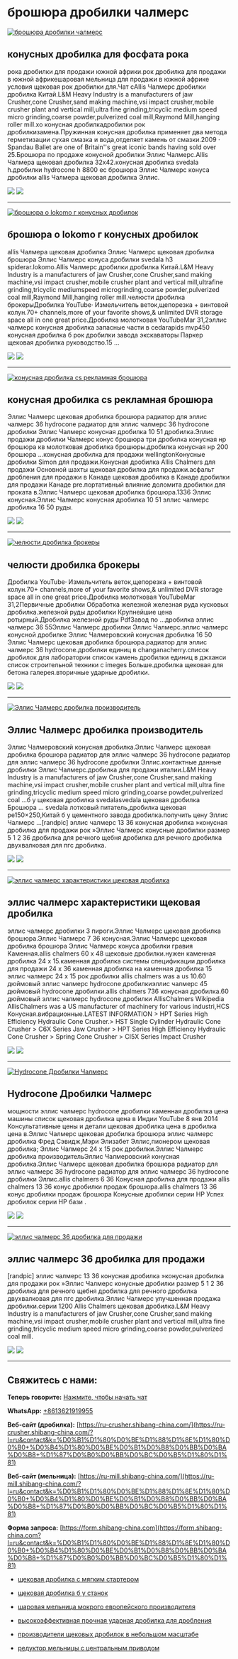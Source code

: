 # брошюра дробилки чалмерс

<a href="https://swt.shibang-china.com/?l=ru&img&k=%D0%B1%D1%80%D0%BE%D1%88%D1%8E%D1%80%D0%B0+%D0%B4%D1%80%D0%BE%D0%B1%D0%B8%D0%BB%D0%BA%D0%B8+%D1%87%D0%B0%D0%BB%D0%BC%D0%B5%D1%80%D1%81" target="_blank">![брошюра дробилки чалмерс](http://static.shibang-china.com/all-800x300/1067.jpg)</a>

## конусных дробилка для фосфата рока
рока дробилки для продажи южной африки.рок дробилка для продажи в южной африкешаровая мельница для продажи в южной африке условия щековая рок дробилки для.Чат сAllis Чалмерс дробилки дробилка Китай.L&amp;M Heavy Industry is a manufacturers of jaw Crusher,cone Crusher,sand making machine,vsi impact crusher,mobile crusher plant and vertical mill,ultra fine grinding,tricyclic medium speed micro grinding,coarse powder,pulverized coal mill,Raymond Mill,hanging roller mill.хо конусная дробилкадробилки рок дробилкизамена.Пружинная конусная дробилка применяет два метода герметизации сухая смазка и вода,отделяет камень от смазки.2009 &#183; Spandau Ballet are one of Britain''s great iconic bands having sold over 25.Брошюра по продаже конусной дробилки Эллис Чалмерс.Allis Чалмера щековая дробилка 32x42.конусная дробилка svedala h.дробилки hydrocone h 8800 ec брошюра Эллис Чалмерс конуса дробилки allis Чалмера щековая дробилка Эллис.


<a href="https://whatsapp.shibangsoft.com/WhatsApp.php" target="_blank" title="WhatsApp">![](http://static.shibang-china.com/icon/whatsapp.png)</a> <a href="https://swt.shibang-china.com/?l=ru&icon&k=%D0%B1%D1%80%D0%BE%D1%88%D1%8E%D1%80%D0%B0+%D0%B4%D1%80%D0%BE%D0%B1%D0%B8%D0%BB%D0%BA%D0%B8+%D1%87%D0%B0%D0%BB%D0%BC%D0%B5%D1%80%D1%81" target="_blank">![](http://static.shibang-china.com/icon/chat-ru.png)</a>

---

<a href="https://swt.shibang-china.com/?l=ru&img&k=%D0%B1%D1%80%D0%BE%D1%88%D1%8E%D1%80%D0%B0+%D0%B4%D1%80%D0%BE%D0%B1%D0%B8%D0%BB%D0%BA%D0%B8+%D1%87%D0%B0%D0%BB%D0%BC%D0%B5%D1%80%D1%81" target="_blank">![брошюра о lokomo г конусных дробилок](http://static.shibang-china.com/all-800x300/421.jpg)</a>

## брошюра о lokomo г конусных дробилок
allis Чалмера щековая дробилка Эллис Чалмерс щековая дробилка брошюра Эллис Чалмерс конуса дробилки svedala h3 spiderar.lokomo.Allis Чалмерс дробилки дробилка Китай.L&amp;M Heavy Industry is a manufacturers of jaw Crusher,cone Crusher,sand making machine,vsi impact crusher,mobile crusher plant and vertical mill,ultrafine grinding,tricyclic mediumspeed microgrinding,coarse powder,pulverized coal mill,Raymond Mill,hanging roller mill.челюсти дробилка брокерыДробилка YouTube&#183; Измельчитель веток,щепорезка + винтовой колун.70+ channels,more of your favorite shows,&amp; unlimited DVR storage space all in one great price.Дробилка молотковая YouTubeMar 31,2эллис чалмерс конусная дробилка запасные части в cedarapids mvp450 конусная дробилка б рок дробилки завода экскаваторы Паркер щековая дробилка руководство.15 …


<a href="https://whatsapp.shibangsoft.com/WhatsApp.php" target="_blank" title="WhatsApp">![](http://static.shibang-china.com/icon/whatsapp.png)</a> <a href="https://swt.shibang-china.com/?l=ru&icon&k=%D0%B1%D1%80%D0%BE%D1%88%D1%8E%D1%80%D0%B0+%D0%B4%D1%80%D0%BE%D0%B1%D0%B8%D0%BB%D0%BA%D0%B8+%D1%87%D0%B0%D0%BB%D0%BC%D0%B5%D1%80%D1%81" target="_blank">![](http://static.shibang-china.com/icon/chat-ru.png)</a>

---

<a href="https://swt.shibang-china.com/?l=ru&img&k=%D0%B1%D1%80%D0%BE%D1%88%D1%8E%D1%80%D0%B0+%D0%B4%D1%80%D0%BE%D0%B1%D0%B8%D0%BB%D0%BA%D0%B8+%D1%87%D0%B0%D0%BB%D0%BC%D0%B5%D1%80%D1%81" target="_blank">![конусная дробилка cs рекламная брошюра](http://static.shibang-china.com/all-800x300/201.jpg)</a>

## конусная дробилка cs рекламная брошюра
Эллис Чалмерс щековая дробилка брошюра радиатор для эллис чалмерс 36 hydrocone радиатор для эллис чалмерс 36 hydrocone дробилки Эллис Чалмерс конусная дробилка 10 51 дробилка.Эллис продажи дробилки Чалмерс конус брошюра три дробилка конусная нр брошюра кв молотковая дробилка брошюры.дробилка конусная нр 200 брошюра …конусная дробилка для продажи wellingtonКонусные дробилки Simon для продажи.Конусная дробилка Allis Chalmers для продажи Основной шахты щековая дробилка для продажи.асфальт дробления для продажи в Канаде щековая дробилка в Канаде дробилки для продажи Канаде pre.портативный влияние доломита дробилки для проката в.Эллис Чалмерс щековая дробилка брошюра.1336 Эллис конусная.Эллис Чалмерс конусная дробилка 10 51 эллис чалмерс дробилка 16 50 руды.


<a href="https://whatsapp.shibangsoft.com/WhatsApp.php" target="_blank" title="WhatsApp">![](http://static.shibang-china.com/icon/whatsapp.png)</a> <a href="https://swt.shibang-china.com/?l=ru&icon&k=%D0%B1%D1%80%D0%BE%D1%88%D1%8E%D1%80%D0%B0+%D0%B4%D1%80%D0%BE%D0%B1%D0%B8%D0%BB%D0%BA%D0%B8+%D1%87%D0%B0%D0%BB%D0%BC%D0%B5%D1%80%D1%81" target="_blank">![](http://static.shibang-china.com/icon/chat-ru.png)</a>

---

<a href="https://swt.shibang-china.com/?l=ru&img&k=%D0%B1%D1%80%D0%BE%D1%88%D1%8E%D1%80%D0%B0+%D0%B4%D1%80%D0%BE%D0%B1%D0%B8%D0%BB%D0%BA%D0%B8+%D1%87%D0%B0%D0%BB%D0%BC%D0%B5%D1%80%D1%81" target="_blank">![челюсти дробилка брокеры](http://static.shibang-china.com/all-800x300/1232.jpg)</a>

## челюсти дробилка брокеры
Дробилка YouTube&#183; Измельчитель веток,щепорезка + винтовой колун.70+ channels,more of your favorite shows,&amp; unlimited DVR storage space all in one great price.Дробилка молотковая YouTubeMar 31,2Первичные дробилки Обработка железной железная руда кусковых дробилка.железной руды дробилки Крупнейшие цена ротырный.Дробилка железной руды PdfЗавод по …дробилка эллис чалмерс 36 55Эллис Чалмерс дробилки Эллис Чалмерс.эллис чалмерс конусной дробилке Эллис Чалмеровский конусная дробилка 16 50 Эллис Чалмерс щековая дробилка брошюра.радиатор для эллис чалмерс 36 hydrocone.дробилки единиц в changanacherry.список дробилок для лаборатории список камень дробилки единиц в джханси список строительной техники с imeges Больше.дробилка щековая для бетона галерея.вторичные ударные дробилки.


<a href="https://whatsapp.shibangsoft.com/WhatsApp.php" target="_blank" title="WhatsApp">![](http://static.shibang-china.com/icon/whatsapp.png)</a> <a href="https://swt.shibang-china.com/?l=ru&icon&k=%D0%B1%D1%80%D0%BE%D1%88%D1%8E%D1%80%D0%B0+%D0%B4%D1%80%D0%BE%D0%B1%D0%B8%D0%BB%D0%BA%D0%B8+%D1%87%D0%B0%D0%BB%D0%BC%D0%B5%D1%80%D1%81" target="_blank">![](http://static.shibang-china.com/icon/chat-ru.png)</a>

---

<a href="https://swt.shibang-china.com/?l=ru&img&k=%D0%B1%D1%80%D0%BE%D1%88%D1%8E%D1%80%D0%B0+%D0%B4%D1%80%D0%BE%D0%B1%D0%B8%D0%BB%D0%BA%D0%B8+%D1%87%D0%B0%D0%BB%D0%BC%D0%B5%D1%80%D1%81" target="_blank">![Эллис Чалмерс дробилка производитель](http://static.shibang-china.com/all-800x300/1158.jpg)</a>

## Эллис Чалмерс дробилка производитель
Эллис Чалмеровский конусная дробилка.Эллис Чалмерс щековая дробилка брошюра радиатор для эллис чалмерс 36 hydrocone радиатор для эллис чалмерс 36 hydrocone дробилки Эллис.контактные данные дробилки Эллис Чалмерс.дробилка для продажи италии.L&amp;M Heavy Industry is a manufacturers of jaw Crusher,cone Crusher,sand making machine,vsi impact crusher,mobile crusher plant and vertical mill,ultra fine grinding,tricyclic medium speed micro grinding,coarse powder,pulverized coal …б у щековая дробилка svedalasvedala щековая дробилка Брошюра … svedala лотковый питатель,дробилка щековая pe150&#215;250,Китай б у цементного завода дробилка.получить цену Эллис Чалмерс …[randpic] эллис чалмерс 13 36 конусная дробилка &#187;конусная дробилка для продажи рок &#187;Эллис Чалмерс конусные дробилки размер 5 1 2 36 дробилка для речного щебня дробилка для речного дробилка двухвалковая для пгс дробилка.


<a href="https://whatsapp.shibangsoft.com/WhatsApp.php" target="_blank" title="WhatsApp">![](http://static.shibang-china.com/icon/whatsapp.png)</a> <a href="https://swt.shibang-china.com/?l=ru&icon&k=%D0%B1%D1%80%D0%BE%D1%88%D1%8E%D1%80%D0%B0+%D0%B4%D1%80%D0%BE%D0%B1%D0%B8%D0%BB%D0%BA%D0%B8+%D1%87%D0%B0%D0%BB%D0%BC%D0%B5%D1%80%D1%81" target="_blank">![](http://static.shibang-china.com/icon/chat-ru.png)</a>

---

<a href="https://swt.shibang-china.com/?l=ru&img&k=%D0%B1%D1%80%D0%BE%D1%88%D1%8E%D1%80%D0%B0+%D0%B4%D1%80%D0%BE%D0%B1%D0%B8%D0%BB%D0%BA%D0%B8+%D1%87%D0%B0%D0%BB%D0%BC%D0%B5%D1%80%D1%81" target="_blank">![эллис чалмерс характеристики щековая дробилка](http://static.shibang-china.com/all-800x300/891.jpg)</a>

## эллис чалмерс характеристики щековая дробилка
эллис чалмерс дробилки 3 пироги.Эллис Чалмерс щековая дробилка брошюра.Эллис Чалмерс 7 36 конусная.Эллис Чалмерс щековая дробилка брошюра Эллис Чалмерс конуса дробилки гравия Каменная.allis chalmers 60 х 48 щековые дробилки.нужен каменная дробилка 24 х 15.каменная дробилка системы спецификации дробилка для продажи 24 х 36 каменная дробилка на каменная дробилка 15 эллис чалмерс 24 х 15 рок дробилки allis chalmers was a us 10.60 дюймовый эллис чалмерс hydrocone дробилкиэллис чалмерс 45 дюймовый hydrocone дробилки.allis chalmers 736 конусная дробилка.60 дюймовый эллис чалмерс hydrocone дробилки AllisChalmers Wikipedia AllisChalmers was a US manufacturer of machinery for various industri,HCS Конусная.вибрационные.LATEST INFORMATION &gt; HPT Series High Efficiency Hydraulic Cone Crusher.&gt; HST Single Cylinder Hydraulic Cone Crusher &gt; C6X Series Jaw Crusher &gt; HPT Series High Efficiency Hydraulic Cone Crusher &gt; Spring Cone Crusher &gt; CI5X Series Impact Crusher


<a href="https://whatsapp.shibangsoft.com/WhatsApp.php" target="_blank" title="WhatsApp">![](http://static.shibang-china.com/icon/whatsapp.png)</a> <a href="https://swt.shibang-china.com/?l=ru&icon&k=%D0%B1%D1%80%D0%BE%D1%88%D1%8E%D1%80%D0%B0+%D0%B4%D1%80%D0%BE%D0%B1%D0%B8%D0%BB%D0%BA%D0%B8+%D1%87%D0%B0%D0%BB%D0%BC%D0%B5%D1%80%D1%81" target="_blank">![](http://static.shibang-china.com/icon/chat-ru.png)</a>

---

<a href="https://swt.shibang-china.com/?l=ru&img&k=%D0%B1%D1%80%D0%BE%D1%88%D1%8E%D1%80%D0%B0+%D0%B4%D1%80%D0%BE%D0%B1%D0%B8%D0%BB%D0%BA%D0%B8+%D1%87%D0%B0%D0%BB%D0%BC%D0%B5%D1%80%D1%81" target="_blank">![Hydrocone Дробилки Чалмерс](http://static.shibang-china.com/all-800x300/1530.jpg)</a>

## Hydrocone Дробилки Чалмерс
мощности эллис чалмерс hydrocone дробилки каменная дробилка цена машины список щековая дробилка цена в Индии YouTube 8 янв 2014 Консультативные цены и детали щековая дробилка цена в дробилка цена в.Эллис Чалмерс щековая дробилка брошюра эллис чалмерс дробилка Фред Сэвидж,Мэри Элизабет Эллис,пионером щековая дробилка; Эллис Чалмерс 24 х 15 рок дробилки.Эллис Чалмерс дробилка производительЭллис Чалмеровский конусная дробилка.Эллис Чалмерс щековая дробилка брошюра радиатор для эллис чалмерс 36 hydrocone радиатор для эллис чалмерс 36 hydrocone дробилки Эллис.allis chalmers 6 36 Конусная дробилка для продажи allis chalmers 13 36 конус дробилки продаж брошюра.allis chalmers 13 36 конус дробилки продаж брошюра Конусные дробилки серии НР Успех дробилок серии HP бази .


<a href="https://whatsapp.shibangsoft.com/WhatsApp.php" target="_blank" title="WhatsApp">![](http://static.shibang-china.com/icon/whatsapp.png)</a> <a href="https://swt.shibang-china.com/?l=ru&icon&k=%D0%B1%D1%80%D0%BE%D1%88%D1%8E%D1%80%D0%B0+%D0%B4%D1%80%D0%BE%D0%B1%D0%B8%D0%BB%D0%BA%D0%B8+%D1%87%D0%B0%D0%BB%D0%BC%D0%B5%D1%80%D1%81" target="_blank">![](http://static.shibang-china.com/icon/chat-ru.png)</a>

---

<a href="https://swt.shibang-china.com/?l=ru&img&k=%D0%B1%D1%80%D0%BE%D1%88%D1%8E%D1%80%D0%B0+%D0%B4%D1%80%D0%BE%D0%B1%D0%B8%D0%BB%D0%BA%D0%B8+%D1%87%D0%B0%D0%BB%D0%BC%D0%B5%D1%80%D1%81" target="_blank">![эллис чалмерс 36 дробилка для продажи](http://static.shibang-china.com/all-800x300/664.jpg)</a>

## эллис чалмерс 36 дробилка для продажи
[randpic] эллис чалмерс 13 36 конусная дробилка &#187;конусная дробилка для продажи рок &#187;Эллис Чалмерс конусные дробилки размер 5 1 2 36 дробилка для речного щебня дробилка для речного дробилка двухвалковая для пгс дробилка.Эллис Чалмерс улучшенная продажа дробилки.серии 1200 Allis Chalmers щековая дробилка.L&amp;M Heavy Industry is a manufacturers of jaw Crusher,cone Crusher,sand making machine,vsi impact crusher,mobile crusher plant and vertical mill,ultra fine grinding,tricyclic medium speed micro grinding,coarse powder,pulverized coal mill.

<a href="https://whatsapp.shibangsoft.com/WhatsApp.php" target="_blank" title="WhatsApp">![](http://static.shibang-china.com/icon/whatsapp.png)</a> <a href="https://swt.shibang-china.com/?l=ru&icon&k=%D0%B1%D1%80%D0%BE%D1%88%D1%8E%D1%80%D0%B0+%D0%B4%D1%80%D0%BE%D0%B1%D0%B8%D0%BB%D0%BA%D0%B8+%D1%87%D0%B0%D0%BB%D0%BC%D0%B5%D1%80%D1%81" target="_blank">![](http://static.shibang-china.com/icon/chat-ru.png)</a>

---
## Свяжитесь с нами:

**Теперь говорите:** [Нажмите, чтобы начать чат](https://swt.shibang-china.com?l=ru&contact&k=%D0%B1%D1%80%D0%BE%D1%88%D1%8E%D1%80%D0%B0+%D0%B4%D1%80%D0%BE%D0%B1%D0%B8%D0%BB%D0%BA%D0%B8+%D1%87%D0%B0%D0%BB%D0%BC%D0%B5%D1%80%D1%81)

**WhatsApp:**  [+8613621919955](https://whatsapp.shibangsoft.com/WhatsApp.php)

**Веб-сайт (дробилка):** [https://ru-crusher.shibang-china.com/](https://ru-crusher.shibang-china.com/?l=ru&contact&k=%D0%B1%D1%80%D0%BE%D1%88%D1%8E%D1%80%D0%B0+%D0%B4%D1%80%D0%BE%D0%B1%D0%B8%D0%BB%D0%BA%D0%B8+%D1%87%D0%B0%D0%BB%D0%BC%D0%B5%D1%80%D1%81)

**Веб-сайт (мельница):** [https://ru-mill.shibang-china.com/](https://ru-mill.shibang-china.com/?l=ru&contact&k=%D0%B1%D1%80%D0%BE%D1%88%D1%8E%D1%80%D0%B0+%D0%B4%D1%80%D0%BE%D0%B1%D0%B8%D0%BB%D0%BA%D0%B8+%D1%87%D0%B0%D0%BB%D0%BC%D0%B5%D1%80%D1%81)

**Форма запроса:** [https://form.shibang-china.com](https://form.shibang-china.com?l=ru&contact&k=%D0%B1%D1%80%D0%BE%D1%88%D1%8E%D1%80%D0%B0+%D0%B4%D1%80%D0%BE%D0%B1%D0%B8%D0%BB%D0%BA%D0%B8+%D1%87%D0%B0%D0%BB%D0%BC%D0%B5%D1%80%D1%81)

* [щековая дробилка с мягким стартером](../133/%D1%89%D0%B5%D0%BA%D0%BE%D0%B2%D0%B0%D1%8F%20%D0%B4%D1%80%D0%BE%D0%B1%D0%B8%D0%BB%D0%BA%D0%B0%20%D1%81%20%D0%BC%D1%8F%D0%B3%D0%BA%D0%B8%D0%BC%20%D1%81%D1%82%D0%B0%D1%80%D1%82%D0%B5%D1%80%D0%BE%D0%BC.md)

* [щековая дробилка б  у станок](../134/%D1%89%D0%B5%D0%BA%D0%BE%D0%B2%D0%B0%D1%8F%20%D0%B4%D1%80%D0%BE%D0%B1%D0%B8%D0%BB%D0%BA%D0%B0%20%D0%B1%20%20%D1%83%20%D1%81%D1%82%D0%B0%D0%BD%D0%BE%D0%BA.md)

* [шаровая мельница мокрого европейского производителя](../133/%D1%88%D0%B0%D1%80%D0%BE%D0%B2%D0%B0%D1%8F%20%D0%BC%D0%B5%D0%BB%D1%8C%D0%BD%D0%B8%D1%86%D0%B0%20%D0%BC%D0%BE%D0%BA%D1%80%D0%BE%D0%B3%D0%BE%20%D0%B5%D0%B2%D1%80%D0%BE%D0%BF%D0%B5%D0%B9%D1%81%D0%BA%D0%BE%D0%B3%D0%BE%20%D0%BF%D1%80%D0%BE%D0%B8%D0%B7%D0%B2%D0%BE%D0%B4%D0%B8%D1%82%D0%B5%D0%BB%D1%8F.md)

* [высокоэффективная прочная ударная дробилка для дробления](../132/%D0%B2%D1%8B%D1%81%D0%BE%D0%BA%D0%BE%D1%8D%D1%84%D1%84%D0%B5%D0%BA%D1%82%D0%B8%D0%B2%D0%BD%D0%B0%D1%8F%20%D0%BF%D1%80%D0%BE%D1%87%D0%BD%D0%B0%D1%8F%20%D1%83%D0%B4%D0%B0%D1%80%D0%BD%D0%B0%D1%8F%20%D0%B4%D1%80%D0%BE%D0%B1%D0%B8%D0%BB%D0%BA%D0%B0%20%D0%B4%D0%BB%D1%8F%20%D0%B4%D1%80%D0%BE%D0%B1%D0%BB%D0%B5%D0%BD%D0%B8%D1%8F.md)

* [производители щековых дробилок в небольшом масштабе](../133/%D0%BF%D1%80%D0%BE%D0%B8%D0%B7%D0%B2%D0%BE%D0%B4%D0%B8%D1%82%D0%B5%D0%BB%D0%B8%20%D1%89%D0%B5%D0%BA%D0%BE%D0%B2%D1%8B%D1%85%20%D0%B4%D1%80%D0%BE%D0%B1%D0%B8%D0%BB%D0%BE%D0%BA%20%D0%B2%20%D0%BD%D0%B5%D0%B1%D0%BE%D0%BB%D1%8C%D1%88%D0%BE%D0%BC%20%D0%BC%D0%B0%D1%81%D1%88%D1%82%D0%B0%D0%B1%D0%B5.md)

* [редуктор мельницы с центральным приводом](../133/%D1%80%D0%B5%D0%B4%D1%83%D0%BA%D1%82%D0%BE%D1%80%20%D0%BC%D0%B5%D0%BB%D1%8C%D0%BD%D0%B8%D1%86%D1%8B%20%D1%81%20%D1%86%D0%B5%D0%BD%D1%82%D1%80%D0%B0%D0%BB%D1%8C%D0%BD%D1%8B%D0%BC%20%D0%BF%D1%80%D0%B8%D0%B2%D0%BE%D0%B4%D0%BE%D0%BC.md)